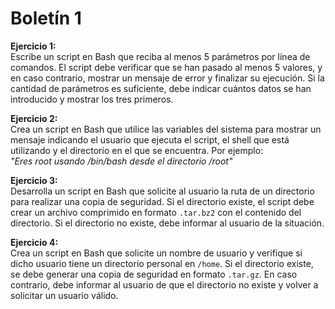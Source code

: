 # Boletín 1

**Ejercicio 1:**  
Escribe un script en Bash que reciba al menos 5 parámetros por línea de comandos. El script debe verificar que se han pasado al menos 5 valores, y en caso contrario, mostrar un mensaje de error y finalizar su ejecución. Si la cantidad de parámetros es suficiente, debe indicar cuántos datos se han introducido y mostrar los tres primeros.  

**Ejercicio 2:**  
Crea un script en Bash que utilice las variables del sistema para mostrar un mensaje indicando el usuario que ejecuta el script, el shell que está utilizando y el directorio en el que se encuentra. Por ejemplo:  
_"Eres root usando /bin/bash desde el directorio /root"_  

**Ejercicio 3:**  
Desarrolla un script en Bash que solicite al usuario la ruta de un directorio para realizar una copia de seguridad. Si el directorio existe, el script debe crear un archivo comprimido en formato `.tar.bz2` con el contenido del directorio. Si el directorio no existe, debe informar al usuario de la situación.  

**Ejercicio 4:**  
Crea un script en Bash que solicite un nombre de usuario y verifique si dicho usuario tiene un directorio personal en `/home`. Si el directorio existe, se debe generar una copia de seguridad en formato `.tar.gz`. En caso contrario, debe informar al usuario de que el directorio no existe y volver a solicitar un usuario válido.  